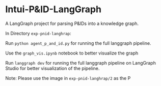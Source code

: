 # Intui-P&ID-LangGraph

A LangGraph project for parsing P&IDs into a knowledge graph.

In Directory `exp-pnid-langhrap`: 

Run ` python agent_p_and_id.py ` for running the full langgraph pipeline. 

Use the `graph_vis.ipynb` notebook to better visualize the graph

Run `langgraph dev` for running the full langgraph pipeline on LangGraph Studio for better visualization of the pipeline.

Note: Please use the image in `exp-pnid-langhrap/2` as the P